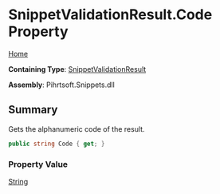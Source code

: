 # SnippetValidationResult\.Code Property

[Home](../../../../../README.md)

**Containing Type**: [SnippetValidationResult](../README.md)

**Assembly**: Pihrtsoft\.Snippets\.dll

## Summary

Gets the alphanumeric code of the result\.

```csharp
public string Code { get; }
```

### Property Value

[String](https://docs.microsoft.com/en-us/dotnet/api/system.string)


